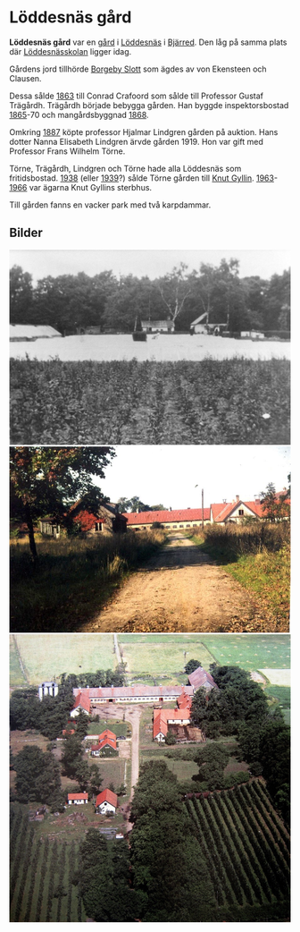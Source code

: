# Löddesnäs gård

**Löddesnäs gård** var en [gård](gård) i [Löddesnäs](Löddesnäs) i [Bjärred](Bjärred). Den låg på samma plats där [Löddesnässkolan](Löddesnässkolan) ligger idag.

Gårdens jord tillhörde [Borgeby Slott](Borgeby%20Slott) som ägdes av von Ekensteen och Clausen.

Dessa sålde [1863](1863) till Conrad Crafoord som sålde till Professor Gustaf Trägårdh. Trägårdh började bebygga gården. Han byggde inspektorsbostad [1865](1865)-70 och mangårdsbyggnad [1868](1868).

Omkring [1887](1887) köpte professor Hjalmar Lindgren gården på auktion. Hans dotter Nanna Elisabeth Lindgren ärvde gården 1919. Hon var gift med Professor Frans Wilhelm Törne.

Törne, Trägårdh, Lindgren och Törne hade alla Löddesnäs som fritidsbostad. [1938](1938) (eller [1939](1939)?) sålde Törne gården till [Knut Gyllin](Knut%20Gyllin). [1963](1963)-[1966](1966) var ägarna Knut Gyllins sterbhus.

Till gården fanns en vacker park med två karpdammar.

## Bilder

![Löddesnäs_gård_001](images/Löddesnäs_gård_001.jpg)
![Löddesnäs_gård_002](images/Löddesnäs_gård_002.jpg)
![Löddesnäs_gård_003](images/Löddesnäs_gård_003.jpg)
